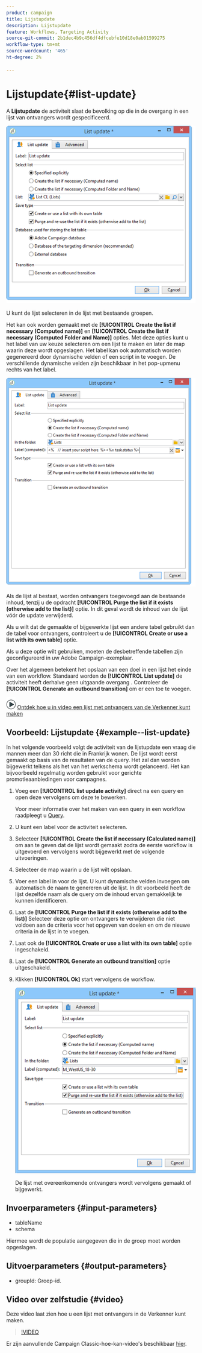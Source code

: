 ```yaml
---
product: campaign
title: Lijstupdate
description: Lijstupdate
feature: Workflows, Targeting Activity
source-git-commit: 2b1dec4b9c456df4dfcebfe10d18e0ab01599275
workflow-type: tm+mt
source-wordcount: '465'
ht-degree: 2%

---
```


# Lijstupdate{#list-update}



A **Lijstupdate** de activiteit slaat de bevolking op die in de overgang in een lijst van ontvangers wordt gespecificeerd.

![](assets/s_user_segmentation_update_group.png)

U kunt de lijst selecteren in de lijst met bestaande groepen.

Het kan ook worden gemaakt met de **[!UICONTROL Create the list if necessary (Computed name)]** en **[!UICONTROL Create the list if necessary (Computed Folder and Name)]** opties. Met deze opties kunt u het label van uw keuze selecteren om een lijst te maken en later de map waarin deze wordt opgeslagen. Het label kan ook automatisch worden gegenereerd door dynamische velden of een script in te voegen. De verschillende dynamische velden zijn beschikbaar in het pop-upmenu rechts van het label.

![](assets/s_user_segmentation_update_list_calc.png)

Als de lijst al bestaat, worden ontvangers toegevoegd aan de bestaande inhoud, tenzij u de opdracht **[!UICONTROL Purge the list if it exists (otherwise add to the list)]** optie. In dit geval wordt de inhoud van de lijst vóór de update verwijderd.

Als u wilt dat de gemaakte of bijgewerkte lijst een andere tabel gebruikt dan de tabel voor ontvangers, controleert u de **[!UICONTROL Create or use a list with its own table]** optie.

Als u deze optie wilt gebruiken, moeten de desbetreffende tabellen zijn geconfigureerd in uw Adobe Campaign-exemplaar.

Over het algemeen betekent het opslaan van een doel in een lijst het einde van een workflow. Standaard worden de **[!UICONTROL List update]** de activiteit heeft derhalve geen uitgaande overgang . Controleer de **[!UICONTROL Generate an outbound transition]** om er een toe te voegen.

![](assets/do-not-localize/how-to-video.png) [Ontdek hoe u in video een lijst met ontvangers van de Verkenner kunt maken](#video)

## Voorbeeld: Lijstupdate {#example--list-update}

In het volgende voorbeeld volgt de activiteit van de lijstupdate een vraag die mannen meer dan 30 richt die in Frankrijk wonen. De lijst wordt eerst gemaakt op basis van de resultaten van de query. Het zal dan worden bijgewerkt telkens als het van het werkschema wordt gelanceerd. Het kan bijvoorbeeld regelmatig worden gebruikt voor gerichte promotieaanbiedingen voor campagnes.

1. Voeg een **[!UICONTROL list update activity]** direct na een query en open deze vervolgens om deze te bewerken.

   Voor meer informatie over het maken van een query in een workflow raadpleegt u [Query](query.md).

1. U kunt een label voor de activiteit selecteren.
1. Selecteer **[!UICONTROL Create the list if necessary (Calculated name)]** om aan te geven dat de lijst wordt gemaakt zodra de eerste workflow is uitgevoerd en vervolgens wordt bijgewerkt met de volgende uitvoeringen.
1. Selecteer de map waarin u de lijst wilt opslaan.
1. Voer een label in voor de lijst. U kunt dynamische velden invoegen om automatisch de naam te genereren uit de lijst. In dit voorbeeld heeft de lijst dezelfde naam als de query om de inhoud ervan gemakkelijk te kunnen identificeren.
1. Laat de **[!UICONTROL Purge the list if it exists (otherwise add to the list)]** Selecteer deze optie om ontvangers te verwijderen die niet voldoen aan de criteria voor het opgeven van doelen en om de nieuwe criteria in de lijst in te voegen.
1. Laat ook de **[!UICONTROL Create or use a list with its own table]** optie ingeschakeld.
1. Laat de **[!UICONTROL Generate an outbound transition]** optie uitgeschakeld.
1. Klikken **[!UICONTROL Ok]** start vervolgens de workflow.

   ![](assets/s_user_segmentation_update_list_calc_example.png)

   De lijst met overeenkomende ontvangers wordt vervolgens gemaakt of bijgewerkt.

## Invoerparameters {#input-parameters}

* tableName
* schema

Hiermee wordt de populatie aangegeven die in de groep moet worden opgeslagen.

## Uitvoerparameters {#output-parameters}

* groupId: Groep-id.

## Video over zelfstudie {#video}

Deze video laat zien hoe u een lijst met ontvangers in de Verkenner kunt maken.

>[!VIDEO](https://video.tv.adobe.com/v/25602/quality=12)

Er zijn aanvullende Campaign Classic-hoe-kan-video&#39;s beschikbaar [hier](https://experienceleague.adobe.com/docs/campaign-classic-learn/tutorials/overview.html?lang=nl).

